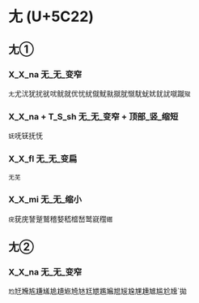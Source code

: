 # 尢 (U+5C22)

## 尢①

### X_X_na 无_无_变窄
`尢`尤沋犹扰㞃㕱鱿就优忧紌僦魷㞊㩆肬憱駀蚘㚭䤞訧噈蹴`殧`

### X_X_na + T_S_sh 无_无_变窄 + 顶部_竖_缩短
`妩`呒䥻抚怃

### X_X_fl 无_无_变扁
`无芜`

### X_X_mi 无_无_缩小 
`疣`莸庑諬蹵鷲稽㛷嵇㮷嵆鹫㠇䆌`鑙`

## 尢②

### X_X_na 无_无_变窄
`尥`㝼㞄㝾尲㞉尯尵㞀㞆㝽尪㞇尷㞈㞁㞂尮㞅尰㝿尴尬尳`拋